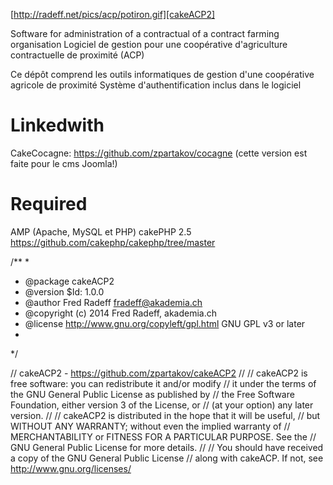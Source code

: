 [http://radeff.net/pics/acp/potiron.gif][cakeACP2]

Software for administration of a contractual of a contract farming organisation
Logiciel de gestion pour une coopérative d'agriculture contractuelle de proximité (ACP)

Ce dépôt comprend les outils informatiques de gestion d'une coopérative agricole de proximité
Système d'authentification inclus dans le logiciel

Linkedwith
=======
CakeCocagne: https://github.com/zpartakov/cocagne (cette version est faite pour le cms Joomla!)

Required
=======
AMP (Apache, MySQL et PHP)
cakePHP 2.5 https://github.com/cakephp/cakephp/tree/master

/**
*
* @package cakeACP2
* @version $Id: 1.0.0
* @author Fred Radeff <fradeff@akademia.ch>
* @copyright (c) 2014 Fred Radeff, akademia.ch
* @license    http://www.gnu.org/copyleft/gpl.html GNU GPL v3 or later
*
*/

// cakeACP2 - https://github.com/zpartakov/cakeACP2
//
// cakeACP2 is free software: you can redistribute it and/or modify
// it under the terms of the GNU General Public License as published by
// the Free Software Foundation, either version 3 of the License, or
// (at your option) any later version.
//
// cakeACP2 is distributed in the hope that it will be useful,
// but WITHOUT ANY WARRANTY; without even the implied warranty of
// MERCHANTABILITY or FITNESS FOR A PARTICULAR PURPOSE.  See the
// GNU General Public License for more details.
//
// You should have received a copy of the GNU General Public License
// along with cakeACP.  If not, see <http://www.gnu.org/licenses/>
